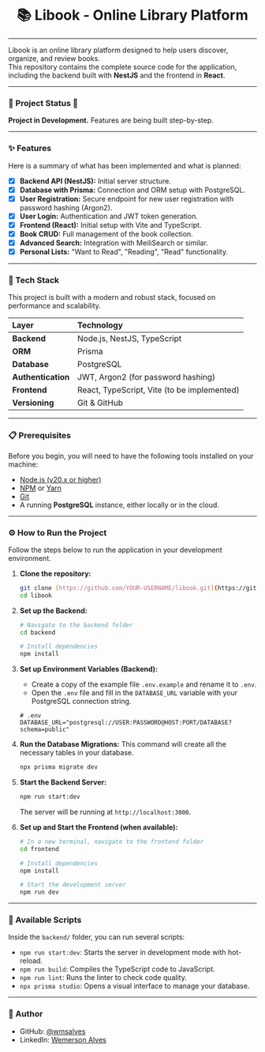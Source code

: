 <div align="center">

# 📚 Libook - Online Library Platform  
---
</div>

Libook is an online library platform designed to help users discover, organize, and review books.  
This repository contains the complete source code for the application, including the backend built with **NestJS** and the frontend in **React**.  

---

### 🚧 Project Status 🚧

**Project in Development.** Features are being built step-by-step.

---

### ✨ Features

Here is a summary of what has been implemented and what is planned:

-   [x] **Backend API (NestJS):** Initial server structure.
-   [x] **Database with Prisma:** Connection and ORM setup with PostgreSQL.
-   [x] **User Registration:** Secure endpoint for new user registration with password hashing (Argon2).
-   [x] **User Login:** Authentication and JWT token generation.
-   [x] **Frontend (React):** Initial setup with Vite and TypeScript.
-   [x] **Book CRUD:** Full management of the book collection.
-   [x] **Advanced Search:** Integration with MeiliSearch or similar.
-   [x] **Personal Lists:** "Want to Read", "Reading", "Read" functionality.

---

### 🚀 Tech Stack

This project is built with a modern and robust stack, focused on performance and scalability.

| Layer          | Technology                                   |
| :------------- | :------------------------------------------- |
| **Backend** | Node.js, NestJS, TypeScript                  |
| **ORM** | Prisma                                       |
| **Database** | PostgreSQL                                   |
| **Authentication**| JWT, Argon2 (for password hashing)         |
| **Frontend** | React, TypeScript, Vite (to be implemented)  |
| **Versioning** | Git & GitHub                                 |

---

### 📋 Prerequisites

Before you begin, you will need to have the following tools installed on your machine:
* [Node.js (v20.x or higher)](https://nodejs.org/en/)
* [NPM](https://www.npmjs.com/) or [Yarn](https://yarnpkg.com/)
* [Git](https://git-scm.com/)
* A running **PostgreSQL** instance, either locally or in the cloud.

---

### ⚙️ How to Run the Project

Follow the steps below to run the application in your development environment.

1.  **Clone the repository:**
    ```bash
    git clone [https://github.com/YOUR-USERNAME/libook.git](https://github.com/YOUR-USERNAME/libook.git)
    cd libook
    ```

2.  **Set up the Backend:**
    ```bash
    # Navigate to the backend folder
    cd backend

    # Install dependencies
    npm install
    ```

3.  **Set up Environment Variables (Backend):**
    * Create a copy of the example file `.env.example` and rename it to `.env`.
    * Open the `.env` file and fill in the `DATABASE_URL` variable with your PostgreSQL connection string.
    ```env
    # .env
    DATABASE_URL="postgresql://USER:PASSWORD@HOST:PORT/DATABASE?schema=public"
    ```

4.  **Run the Database Migrations:**
    This command will create all the necessary tables in your database.
    ```bash
    npx prisma migrate dev
    ```

5.  **Start the Backend Server:**
    ```bash
    npm run start:dev
    ```
    The server will be running at `http://localhost:3000`.

6.  **Set up and Start the Frontend (when available):**
    ```bash
    # In a new terminal, navigate to the frontend folder
    cd frontend

    # Install dependencies
    npm install

    # Start the development server
    npm run dev
    ```

---

### 📜 Available Scripts

Inside the `backend/` folder, you can run several scripts:

-   `npm run start:dev`: Starts the server in development mode with hot-reload.
-   `npm run build`: Compiles the TypeScript code to JavaScript.
-   `npm run lint`: Runs the linter to check code quality.
-   `npx prisma studio`: Opens a visual interface to manage your database.

---

### 👤 Author

* GitHub: [@wmsalves](https://github.com/wmsalves)
* LinkedIn: [Wemerson Alves](https://www.linkedin.com/in/wmsalves/)
